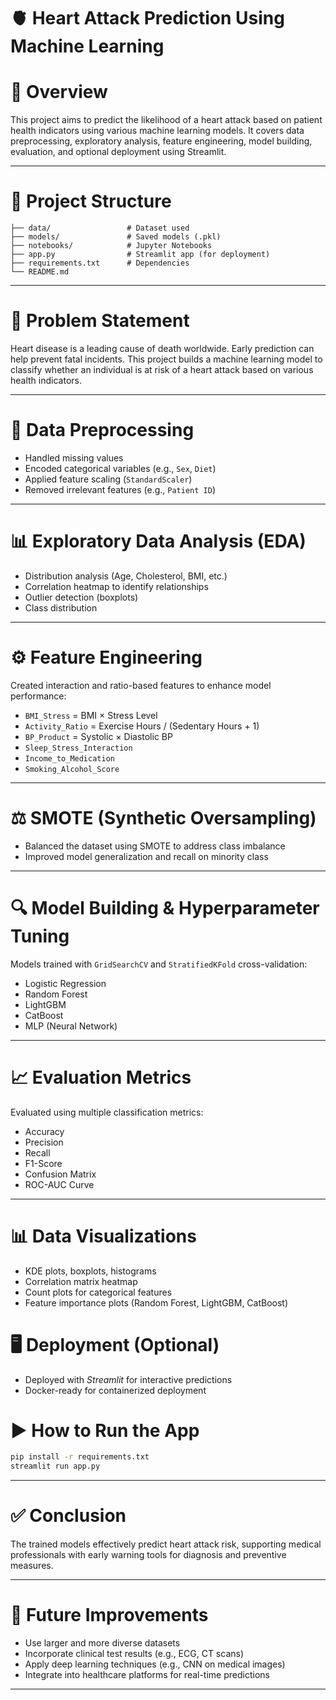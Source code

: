 # 🫀 Heart Attack Prediction Using Machine Learning

# 📌 Overview  
This project aims to predict the likelihood of a heart attack based on patient health indicators using various machine learning models. It covers data preprocessing, exploratory analysis, feature engineering, model building, evaluation, and optional deployment using Streamlit.

---

# 📂 Project Structure
```
├── data/                 # Dataset used
├── models/               # Saved models (.pkl)
├── notebooks/            # Jupyter Notebooks
├── app.py                # Streamlit app (for deployment)
├── requirements.txt      # Dependencies
└── README.md
```

---

# 🧠 Problem Statement  
Heart disease is a leading cause of death worldwide. Early prediction can help prevent fatal incidents. This project builds a machine learning model to classify whether an individual is at risk of a heart attack based on various health indicators.

---

# 🧼 Data Preprocessing  
- Handled missing values  
- Encoded categorical variables (e.g., `Sex`, `Diet`)  
- Applied feature scaling (`StandardScaler`)  
- Removed irrelevant features (e.g., `Patient ID`)  

---

# 📊 Exploratory Data Analysis (EDA)
- Distribution analysis (Age, Cholesterol, BMI, etc.)  
- Correlation heatmap to identify relationships  
- Outlier detection (boxplots)  
- Class distribution  

---

# ⚙️ Feature Engineering  
Created interaction and ratio-based features to enhance model performance:
- `BMI_Stress` = BMI × Stress Level  
- `Activity_Ratio` = Exercise Hours / (Sedentary Hours + 1)  
- `BP_Product` = Systolic × Diastolic BP  
- `Sleep_Stress_Interaction`  
- `Income_to_Medication`  
- `Smoking_Alcohol_Score`  

---

# ⚖️ SMOTE (Synthetic Oversampling)  
- Balanced the dataset using SMOTE to address class imbalance  
- Improved model generalization and recall on minority class  

---

# 🔍 Model Building & Hyperparameter Tuning  
Models trained with `GridSearchCV` and `StratifiedKFold` cross-validation:  
- Logistic Regression  
- Random Forest  
- LightGBM  
- CatBoost  
- MLP (Neural Network)  

---

# 📈  Evaluation Metrics  
Evaluated using multiple classification metrics:  
- Accuracy  
- Precision  
- Recall  
- F1-Score  
- Confusion Matrix  
- ROC-AUC Curve  

---

# 📊 Data Visualizations  
- KDE plots, boxplots, histograms  
- Correlation matrix heatmap  
- Count plots for categorical features  
- Feature importance plots (Random Forest, LightGBM, CatBoost)

# 🖥️ Deployment (Optional)  
- Deployed with *Streamlit* for interactive predictions  
- Docker-ready for containerized deployment  

# ▶️ How to Run the App
```bash
pip install -r requirements.txt
streamlit run app.py
```

---

# ✅ Conclusion  
The trained models effectively predict heart attack risk, supporting medical professionals with early warning tools for diagnosis and preventive measures.

---

# 🚀 Future Improvements  
- Use larger and more diverse datasets  
- Incorporate clinical test results (e.g., ECG, CT scans)  
- Apply deep learning techniques (e.g., CNN on medical images)  
- Integrate into healthcare platforms for real-time predictions  

---

